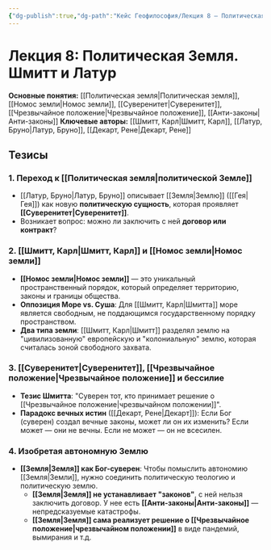 ```yaml
---
{"dg-publish":true,"dg-path":"Кейс Геофилософия/Лекция 8 – Политическая Земля","permalink":"/kejs-geofilosofiya/lekcziya-8-politicheskaya-zemlya/"}
---
```


# Лекция 8: Политическая Земля. Шмитт и Латур

**Основные понятия:** [[Политическая земля\|Политическая земля]], [[Номос земли\|Номос земли]], [[Суверенитет\|Суверенитет]], [[Чрезвычайное положение\|Чрезвычайное положение]], [[Анти-законы\|Анти-законы]]
**Ключевые авторы:** [[Шмитт, Карл\|Шмитт, Карл]], [[Латур, Бруно\|Латур, Бруно]], [[Декарт, Рене\|Декарт, Рене]]

## Тезисы

### 1. Переход к [[Политическая земля\|политической Земле]]
- [[Латур, Бруно\|Латур, Бруно]] описывает [[Земля\|Землю]] ([[Гея\|Гея]]) как новую **политическую сущность**, которая проявляет **[[Суверенитет\|Суверенитет]]**.
- Возникает вопрос: можно ли заключить с ней **договор или контракт**?

### 2. [[Шмитт, Карл\|Шмитт, Карл]] и [[Номос земли\|Номос земли]]
- **[[Номос земли\|Номос земли]]** — это уникальный пространственный порядок, который определяет территорию, законы и границы общества.
- **Оппозиция Море vs. Суша**: Для [[Шмитт, Карл\|Шмитта]] море является свободным, не поддающимся государственному порядку пространством.
- **Два типа земли**: [[Шмитт, Карл\|Шмитт]] разделял землю на "цивилизованную" европейскую и "колониальную" землю, которая считалась зоной свободного захвата.

### 3. [[Суверенитет\|Суверенитет]], [[Чрезвычайное положение\|Чрезвычайное положение]] и бессилие
- **Тезис Шмитта**: "Суверен тот, кто принимает решение о [[Чрезвычайное положение\|чрезвычайном положении]]".
- **Парадокс вечных истин** ([[Декарт, Рене\|Декарт]]): Если Бог (суверен) создал вечные законы, может ли он их изменить? Если может — они не вечны. Если не может — он не всесилен.

### 4. Изобретая автономную Землю
- **[[Земля\|Земля]] как Бог-суверен**: Чтобы помыслить автономию [[Земля\|Земли]], нужно соединить политическую теологию и политическую землю.
    - **[[Земля\|Земля]] не устанавливает "законов"**, с ней нельзя заключить договор. У нее есть **[[Анти-законы\|Анти-законы]]** — непредсказуемые катастрофы.
    - **[[Земля\|Земля]] сама реализует решение о [[Чрезвычайное положение\|чрезвычайном положении]]** в виде пандемий, вымирания и т.д.